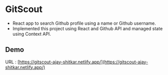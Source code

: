 # GitScout

- React app to search Github profile using a name or Github username.
- Implemented this project using React and Github API and managed state using Context API.

## Demo
   URL : [https://gitscout-ajay-shitkar.netlify.app/](https://gitscout-ajay-shitkar.netlify.app/)

